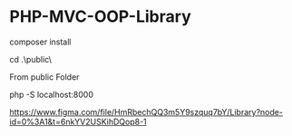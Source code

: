 # PHP-MVC-OOP-Library
composer install

cd .\public\

From public Folder

php -S localhost:8000




https://www.figma.com/file/HmRbechQQ3m5Y9szquq7bY/Library?node-id=0%3A1&t=6nkYV2USKihDQop8-1


